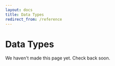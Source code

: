 ```yaml
---
layout: docs
title: Data Types
redirect_from: /reference
---
```


# Data Types

We haven't made this page yet. Check back soon.
